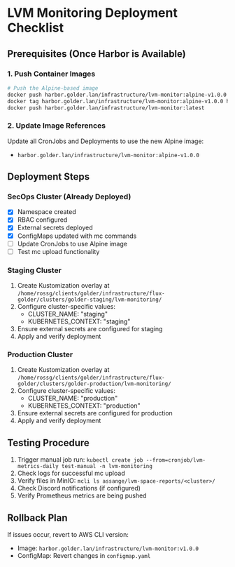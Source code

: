 # LVM Monitoring Deployment Checklist

## Prerequisites (Once Harbor is Available)

### 1. Push Container Images
```bash
# Push the Alpine-based image
docker push harbor.golder.lan/infrastructure/lvm-monitor:alpine-v1.0.0
docker tag harbor.golder.lan/infrastructure/lvm-monitor:alpine-v1.0.0 harbor.golder.lan/infrastructure/lvm-monitor:latest
docker push harbor.golder.lan/infrastructure/lvm-monitor:latest
```

### 2. Update Image References
Update all CronJobs and Deployments to use the new Alpine image:
- `harbor.golder.lan/infrastructure/lvm-monitor:alpine-v1.0.0`

## Deployment Steps

### SecOps Cluster (Already Deployed)
- [x] Namespace created
- [x] RBAC configured
- [x] External secrets deployed
- [x] ConfigMaps updated with mc commands
- [ ] Update CronJobs to use Alpine image
- [ ] Test mc upload functionality

### Staging Cluster
1. Create Kustomization overlay at `/home/rossg/clients/golder/infrastructure/flux-golder/clusters/golder-staging/lvm-monitoring/`
2. Configure cluster-specific values:
   - CLUSTER_NAME: "staging"
   - KUBERNETES_CONTEXT: "staging"
3. Ensure external secrets are configured for staging
4. Apply and verify deployment

### Production Cluster
1. Create Kustomization overlay at `/home/rossg/clients/golder/infrastructure/flux-golder/clusters/golder-production/lvm-monitoring/`
2. Configure cluster-specific values:
   - CLUSTER_NAME: "production"
   - KUBERNETES_CONTEXT: "production"
3. Ensure external secrets are configured for production
4. Apply and verify deployment

## Testing Procedure
1. Trigger manual job run: `kubectl create job --from=cronjob/lvm-metrics-daily test-manual -n lvm-monitoring`
2. Check logs for successful mc upload
3. Verify files in MinIO: `mcli ls assange/lvm-space-reports/<cluster>/`
4. Check Discord notifications (if configured)
5. Verify Prometheus metrics are being pushed

## Rollback Plan
If issues occur, revert to AWS CLI version:
- Image: `harbor.golder.lan/infrastructure/lvm-monitor:v1.0.0`
- ConfigMap: Revert changes in `configmap.yaml`